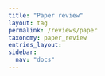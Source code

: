 ```yaml
---
title: "Paper review"
layout: tag
permalink: /reviews/paper
taxonomy: paper_review
entries_layout:
sidebar:
  nav: "docs"
---
```

